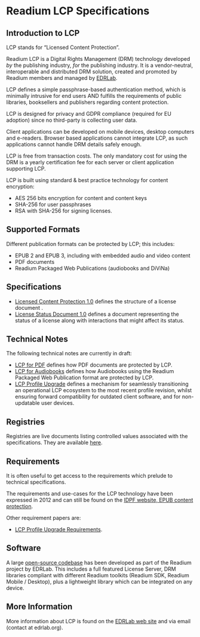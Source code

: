 # Readium LCP Specifications

## Introduction to LCP

LCP stands for “Licensed Content Protection”.

Readium LCP is a Digital Rights Management (DRM) technology developed *by* the publishing industry, *for* the publishing industry. It is a vendor-neutral, interoperable and distributed DRM solution, created and promoted by Readium members and managed by [EDRLab](https://www.edrlab.org). 

LCP defines a simple passphrase-based authentication method, which is minimally intrusive for end users AND fulfills the requirements of public libraries, booksellers and publishers regarding content protection. 
 
LCP is designed for privacy and GDPR compliance (required for EU adoption) since no third-party is collecting user data.

Client applications can be developed on mobile devices, desktop computers and e-readers. Browser based applications cannot integrate LCP, as such applications cannot handle DRM details safely enough. 

LCP is free from transaction costs. The only mandatory cost for using the DRM is a yearly certification fee for each server or client application supporting LCP.

LCP is built using standard & best practice technology for content encryption:

* AES 256 bits encryption for content and content keys
* SHA-256 for user passphrases
* RSA with SHA-256 for signing licenses.

## Supported Formats

Different publication formats can be protected by LCP; this includes: 

* EPUB 2 and EPUB 3, including with embedded audio and video content
* PDF documents
* Readium Packaged Web Publications (audiobooks and DiViNa)

## Specifications

* [Licensed Content Protection 1.0]({{site.section}}readium-lcp-specification) defines the structure of a license document .
* [License Status Document 1.0]({{site.section}}readium-lsd-specification) defines a document representing the status of a license along with interactions that might affect its status.


## Technical Notes

The following technical notes are currently in draft: 

* [LCP for PDF]({{site.section}}lcp-for-pdf) defines how PDF documents are protected by LCP. 
* [LCP for Audiobooks]({{site.section}}lcp-for-audiobooks) defines how Audiobooks using the Readium Packaged Web Publication format are protected by LCP. 
* [LCP Profile Upgrade]({{site.section}}lcp-profile-upgrade) defines a mechanism for seamlessly transitioning an operational LCP ecosystem to the most recent profile revision, whilst ensuring forward compatibility for outdated client software, and for non-updatable user devices.

## Registries

Registries are live documents listing controlled values associated with the specifications. They are available [here]({{site.section}}registries/).


## Requirements

It is often useful to get access to the requirements which prelude to technical specifications. 

The requirements and use-cases for the LCP technology have been expressed in 2012 and can still be found on the [IDPF website, EPUB content protection](http://idpf.org/epub-content-protection).

Other requirement papers are:

* [LCP Profile Upgrade Requirements]({{site.section}}lcp-profile-upgrade-requirements). 

## Software

A large [open-source codebase]({{site.section}}readium-lcp-codebase/) has been developed as part of the Readium project by EDRLab. This includes a full featured License Server, DRM libraries compliant with different Readium toolkits (Readium SDK, Readium Mobile / Desktop), plus a lightweight library which can be integrated on any device.

## More Information

More information about LCP is found on the [EDRLab web site](https://www.edrlab.org/readium-lcp/) and via email (contact at edrlab.org).